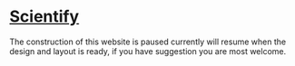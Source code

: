 # [Scientify](https://diksharai9.github.io/Scientify/)
The construction of this website is paused currently will resume when the design and layout is ready, if you have suggestion you are most welcome.

